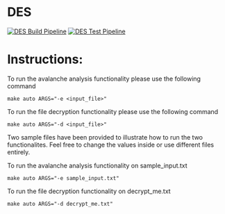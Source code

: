 # DES 
[![DES Build Pipeline](https://github.com/Levi-Hutchins/DES/actions/workflows/build.yml/badge.svg?branch=main)](https://github.com/Levi-Hutchins/DES/actions/workflows/build.yml)
[![DES Test Pipeline](https://github.com/Levi-Hutchins/DES/actions/workflows/test.yml/badge.svg?branch=main)](https://github.com/Levi-Hutchins/DES/actions/workflows/test.yml)

# Instructions:

To run the avalanche analysis functionality please use the following command
```
make auto ARGS="-e <input_file>"
```

To run the file decryption functionality please use the following command
```
make auto ARGS="-d <input_file>"
```

Two sample files have been provided to illustrate how to run the two functionalites. Feel free to change the values inside or use different files entirely.

To run the avalanche analysis functionality on sample_input.txt
```
make auto ARGS="-e sample_input.txt"
```

To run the file decryption functionality on decrypt_me.txt
```
make auto ARGS="-d decrypt_me.txt"
```
